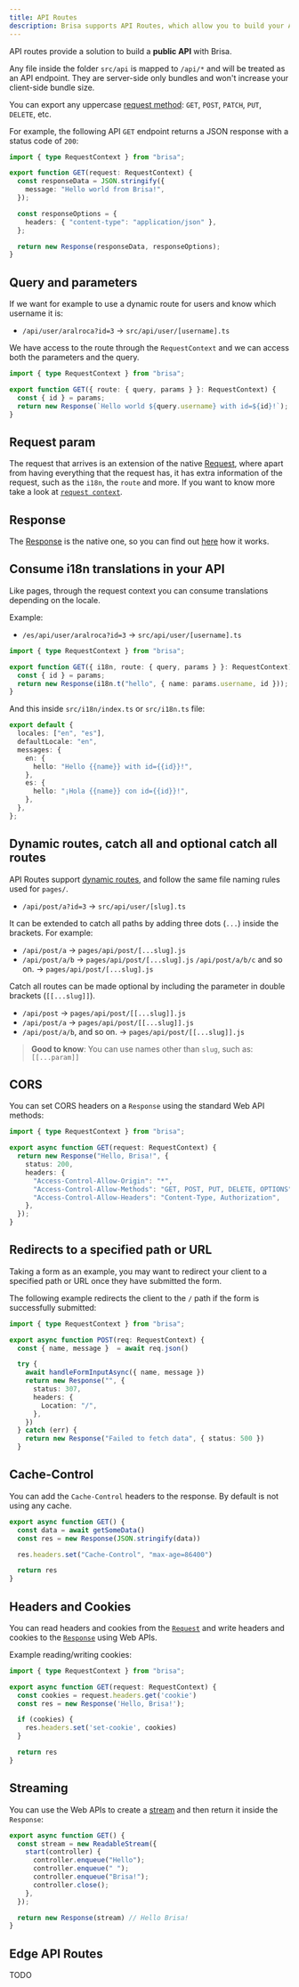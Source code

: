 ```yaml
---
title: API Routes
description: Brisa supports API Routes, which allow you to build your API without leaving your Brisa app. Learn how it works here.
---
```


API routes provide a solution to build a **public API** with Brisa.

Any file inside the folder `src/api` is mapped to `/api/*` and will be treated as an API endpoint. They are server-side only bundles and won't increase your client-side bundle size.

You can export any uppercase [request method](https://en.wikipedia.org/wiki/HTTP#Request_methods): `GET`, `POST`, `PATCH`, `PUT`, `DELETE`, etc.

For example, the following API `GET` endpoint returns a JSON response with a status code of `200`:

```ts filename="src/api/hello.ts" switcher
import { type RequestContext } from "brisa";

export function GET(request: RequestContext) {
  const responseData = JSON.stringify({
    message: "Hello world from Brisa!",
  });

  const responseOptions = {
    headers: { "content-type": "application/json" },
  };

  return new Response(responseData, responseOptions);
}
```

## Query and parameters

If we want for example to use a dynamic route for users and know which username it is:

- `/api/user/aralroca?id=3` → `src/api/user/[username].ts`

We have access to the route through the `RequestContext` and we can access both the parameters and the query.

```ts filename="src/api/user/[username].ts" switcher
import { type RequestContext } from "brisa";

export function GET({ route: { query, params } }: RequestContext) {
  const { id } = params;
  return new Response(`Hello world ${query.username} with id=${id}!`);
}
```

## Request param

The request that arrives is an extension of the native [Request](https://developer.mozilla.org/en-US/docs/Web/API/Request), where apart from having everything that the request has, it has extra information of the request, such as the `i18n`, the `route` and more. If you want to know more take a look at [`request context`](/docs/building-your-application/data-fetching/request-context).

## Response

The [Response](https://developer.mozilla.org/en-US/docs/Web/API/Response) is the native one, so you can find out [here](https://developer.mozilla.org/en-US/docs/Web/API/Response) how it works.

## Consume i18n translations in your API

Like pages, through the request context you can consume translations depending on the locale.

Example:

- `/es/api/user/aralroca?id=3` → `src/api/user/[username].ts`

```ts filename="src/api/user/[username].ts" switcher
import { type RequestContext } from "brisa";

export function GET({ i18n, route: { query, params } }: RequestContext) {
  const { id } = params;
  return new Response(i18n.t("hello", { name: params.username, id }));
}
```

And this inside `src/i18n/index.ts` or `src/i18n.ts` file:

```ts filename="src/i18n/index.ts" switcher
export default {
  locales: ["en", "es"],
  defaultLocale: "en",
  messages: {
    en: {
      hello: "Hello {{name}} with id={{id}}!",
    },
    es: {
      hello: "¡Hola {{name}} con id={{id}}!",
    },
  },
};
```

## Dynamic routes, catch all and optional catch all routes

API Routes support [dynamic routes](/docs/building-your-application/routing/dynamic-routes), and follow the same file naming rules used for `pages/`.

- `/api/post/a?id=3` → `src/api/user/[slug].ts`

It can be extended to catch all paths by adding three dots (`...`) inside the brackets. For example:

- `/api/post/a` → `pages/api/post/[...slug].js`
- `/api/post/a/b` → `pages/api/post/[...slug].js`
  `/api/post/a/b/c` and so on. → `pages/api/post/[...slug].js`

Catch all routes can be made optional by including the parameter in double brackets (`[[...slug]]`).

- `/api/post` → `pages/api/post/[[...slug]].js`
- `/api/post/a` → `pages/api/post/[[...slug]].js`
- `/api/post/a/b`, and so on. → `pages/api/post/[[...slug]].js`

> **Good to know**: You can use names other than `slug`, such as: `[[...param]]`

## CORS

You can set CORS headers on a `Response` using the standard Web API methods:

```ts
import { type RequestContext } from "brisa";

export async function GET(request: RequestContext) {
  return new Response("Hello, Brisa!", {
    status: 200,
    headers: {
      "Access-Control-Allow-Origin": "*",
      "Access-Control-Allow-Methods": "GET, POST, PUT, DELETE, OPTIONS",
      "Access-Control-Allow-Headers": "Content-Type, Authorization",
    },
  });
}
```

## Redirects to a specified path or URL

Taking a form as an example, you may want to redirect your client to a specified path or URL once they have submitted the form.

The following example redirects the client to the `/` path if the form is successfully submitted:

```ts filename="/api/hello.ts" switcher
import { type RequestContext } from "brisa";

export async function POST(req: RequestContext) {
  const { name, message }  = await req.json()

  try {
    await handleFormInputAsync({ name, message })
    return new Response("", {
      status: 307,
      headers: {
        Location: "/",
      },
    })
  } catch (err) {
    return new Response("Failed to fetch data", { status: 500 })
  }
```

## Cache-Control

You can add the `Cache-Control` headers to the response. By default is not using any cache.

```ts filename="app/items/route.ts" switcher
export async function GET() {
  const data = await getSomeData()
  const res = new Response(JSON.stringify(data))

  res.headers.set("Cache-Control", "max-age=86400")

  return res
}
```

## Headers and Cookies

You can read headers and cookies from the [`Request`](https://developer.mozilla.org/en-US/docs/Web/API/Request) and write headers and cookies to the [`Response`](https://developer.mozilla.org/en-US/docs/Web/API/Response) using Web APIs. 

Example reading/writing cookies:

```ts filename="api/route.ts" switcher
import { type RequestContext } from "brisa";

export async function GET(request: RequestContext) {
  const cookies = request.headers.get('cookie')
  const res = new Response('Hello, Brisa!');

  if (cookies) {
    res.headers.set('set-cookie', cookies)
  }

  return res
}
```

## Streaming

 You can use the Web APIs to create a [stream](https://bun.sh/docs/api/streams) and then return it inside the `Response`:

```ts
export async function GET() {
  const stream = new ReadableStream({
    start(controller) {
      controller.enqueue("Hello");
      controller.enqueue(" ");
      controller.enqueue("Brisa!");
      controller.close();
    },
  });

  return new Response(stream) // Hello Brisa!
}
```

## Edge API Routes

TODO
